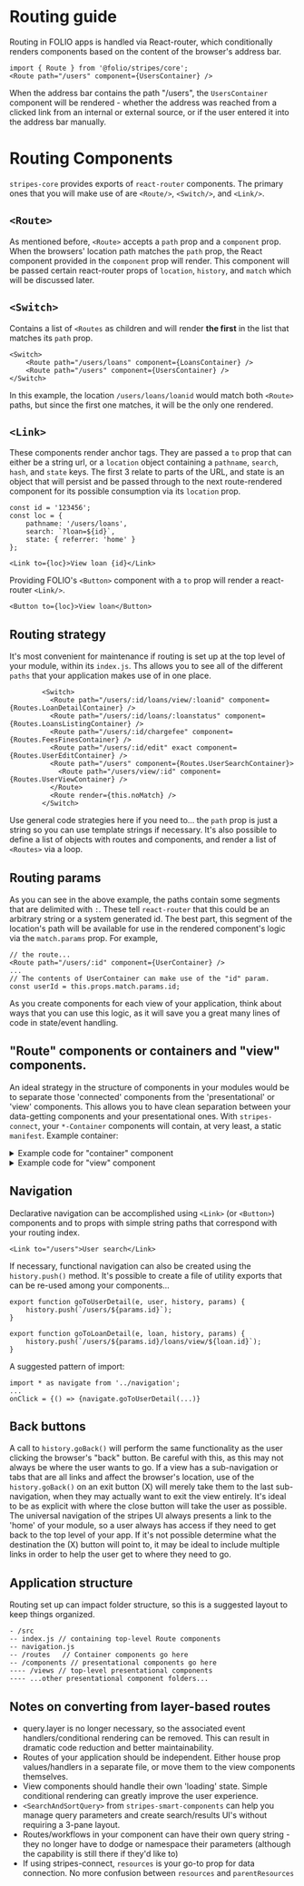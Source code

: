 # Routing guide

Routing in FOLIO apps is handled via React-router, which conditionally renders components based on the content of the browser's address bar.
```
import { Route } from '@folio/stripes/core';
<Route path="/users" component={UsersContainer} />
```
When the address bar contains the path "/users", the `UsersContainer` component will be rendered - whether the address was reached from a clicked link from an internal or external source, or if the user entered it into the address bar manually.

# Routing Components
`stripes-core` provides exports of `react-router` components. The primary ones that you will make use of are `<Route/>`, `<Switch/>`, and `<Link/>`.

## `<Route>`
As mentioned before, `<Route>` accepts a `path` prop and a `component` prop. When the browsers' location path matches the `path` prop, the React component provided in the `component` prop will render. This component will be passed certain react-router props of `location`, `history`, and `match` which will be discussed later.
## `<Switch>`
Contains a list of `<Routes` as children and will render **the first** in the list that matches its `path` prop.
```
<Switch>
    <Route path="/users/loans" component={LoansContainer} />
    <Route path="/users" component={UsersContainer} />
</Switch>
```
In this example, the location `/users/loans/loanid` would match both `<Route>` paths, but since the first one matches, it will be the only one rendered.

## `<Link>`
These components render anchor tags. They are passed a `to` prop that can either be a string url, or a `location` object containing a `pathname`, `search`, `hash`, and `state`  keys. The first 3 relate to parts of the URL, and state is an object that will persist and be passed through to the next route-rendered component for its possible consumption via its `location` prop.
```
const id = '123456';
const loc = {
    pathname: '/users/loans',
    search: `?loan=${id}`,
    state: { referrer: 'home' }
};

<Link to={loc}>View loan {id}</Link>
```
Providing FOLIO's `<Button>` component with a `to` prop will render a react-router `<Link/>`.
```
<Button to={loc}>View loan</Button>
```
## Routing strategy
It's most convenient for maintenance if routing is set up at the top level of your module, within its `index.js`. Ths allows you to see all of the different `paths` that your application makes use of in one place.
```
        <Switch>
          <Route path="/users/:id/loans/view/:loanid" component={Routes.LoanDetailContainer} />
          <Route path="/users/:id/loans/:loanstatus" component={Routes.LoansListingContainer} />
          <Route path="/users/:id/chargefee" component={Routes.FeesFinesContainer} />
          <Route path="/users/:id/edit" exact component={Routes.UserEditContainer} />
          <Route path="/users" component={Routes.UserSearchContainer}>
            <Route path="/users/view/:id" component={Routes.UserViewContainer} />
          </Route>
          <Route render={this.noMatch} />
        </Switch>
```
Use general code strategies here if you need to... the `path` prop is just a string so you can use template strings if necessary.
It's also possible to define a list of objects with routes and components, and render a list of `<Routes>` via a loop.

## Routing params
As you can see in the above example, the paths contain some segments that are delimited with `:`. These tell `react-router` that this could be an arbitrary string or a system generated id. The best part, this segment of the location's path will be available for use in the rendered component's logic via the `match.params` prop. For example, 
```
// the route...
<Route path="/users/:id" component={UserContainer} />
...
// The contents of UserContainer can make use of the "id" param.
const userId = this.props.match.params.id;
```
As you create components for each view of your application, think about ways that you can use this logic, as it will save you a great many lines of code in state/event handling.

## "Route" components or containers and "view" components.
An ideal strategy in the structure of components in your modules would be to separate those 'connected' components from the 'presentational' or 'view' components. This allows you to have clean separation between your data-getting components and your presentational ones. With `stripes-connect`, your `*-Container` components will contain, at very least, a static `manifest`. Example container: 

<details>
<summary>Example code for "container" component</summary>

```
// data-getting, resources live here and are passed down in props to presentational 'view' components.
import React from 'react';
import PropTypes from 'prop-types';
import { stripesConnect } from '@folio/stripes/core';

class UserRecordContainer extends React.Component {
  static manifest = Object.freeze({
    user: {
      type: 'okapi',
      path: 'users/:{id}', //:{id} replaced by react-router's 'id' param.
      clear: false,
      shouldRefresh: (resource, action, refresh) => {
        const { path } = action.meta;
        return refresh || (path && path.match(/link/));
      },
    },
    patronGroups: {
      type: 'okapi',
      path: 'groups',
      params: {
        query: 'cql.allRecords=1 sortby group',
        limit: '40',
      },
      records: 'usergroups',
    },
    addressTypes: {
      type: 'okapi',
      path: 'addresstypes?query=cql.allRecords=1 sortby desc',
      records: 'addressTypes',
    }
  });

  render() {
    const { children, ...rest } = this.props;
    // expose props through render props if necessary...
    if (typeof children === 'function') {
      return children({ source: this.source, ...rest });
    }
    return (<UserView {...this.props} />);
  }
}

export default stripesConnect(UserRecordContainer);
```
</details>

<details>
<summary>Example code for "view" component</summary>

```
class UserView extends React.Component {
    static propTypes = static propTypes = {
    resources: PropTypes.shape({
      user: PropTypes.arrayOf(PropTypes.object),
      patronGroups: PropTypes.shape({
        records: PropTypes.arrayOf(PropTypes.object),
      }),
      loansHistory: PropTypes.shape({
        records: PropTypes.arrayOf(PropTypes.object),
      }),
      addressTypes:  PropTypes.shape({
        records: PropTypes.arrayOf(PropTypes.object),
      }),
    }),
    mutator: PropTypes.shape({
      user: PropTypes.shape({
        PUT: PropTypes.func.isRequired,
      }),
    }),
    // the next 3 are react-router provided...
    match: PropTypes.shape({ 
      path: PropTypes.string.isRequired,
      params: PropTypes.shape({
        id: PropTypes.string,
      }),
    }).isRequired,
    location: PropTypes.object,  
    history: PropTypes.object,
  };
    render() {
        return( ... jsx )
    }
}
```
</details>

## Navigation
Declarative navigation can be accomplished using `<Link>` (or `<Button>`) components and to props with simple string paths that correspond with your routing index.
```
<Link to="/users">User search</Link>
```
If necessary, functional navigation can also be created using the `history.push()` method. It's possible to create a file of utility exports that can be re-used among your components...
```
export function goToUserDetail(e, user, history, params) {
    history.push(`/users/${params.id}`);
}

export function goToLoanDetail(e, loan, history, params) {
    history.push(`/users/${params.id}/loans/view/${loan.id}`);
}
```
A suggested pattern of import:
```
import * as navigate from '../navigation';
...
onClick = {() => {navigate.goToUserDetail(...)}
```
## Back buttons
A call to `history.goBack()` will perform the same functionality as the user clicking the browser's "back" button. Be careful with this, as this may not always be where the user wants to go.
If a view has a sub-navigation or tabs that are all links and affect the browser's location, use of the `history.goBack()` on an exit button (X) will merely take them to the last sub-navigation, when they may actually want to exit the view entirely. It's ideal to be as explicit with where the close button will take the user as possible.
The universal navigation of the stripes UI always presents a link to the 'home' of your module, so a user always has access if they need to get back to the top level of your app. If it's not possible determine what the destination the (X) button will point to, it may be ideal to include multiple links in order to help the user get to where they need to go.

## Application structure
Routing set up can impact folder structure, so this is a suggested layout to keep things organized.
```
- /src
-- index.js // containing top-level Route components
-- navigation.js
-- /routes   // Container components go here
-- /components // presentational components go here
---- /views // top-level presentational components
---- ...other presentational component folders...
```
## Notes on converting from layer-based routes
- query.layer is no longer necessary, so the associated event handlers/conditional rendering can be removed. This can result in dramatic code reduction and better maintainability.
- Routes of your application should be independent. Either house prop values/handlers in a separate file, or move them to the view components themselves.
- View components should handle their own 'loading' state. Simple conditional rendering can greatly improve the user experience. 
- `<SearchAndSortQuery>` from `stripes-smart-components` can help you manage query parameters and create search/results UI's without requiring a 3-pane layout.
- Routes/workflows in your component can have their own query string - they no longer have to dodge or namespace their parameters (although the capability is still there if they'd like to)
- If using stripes-connect, `resources` is your go-to prop for data connection. No more confusion between `resources` and `parentResources`
